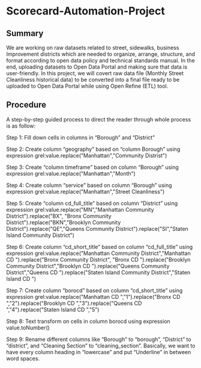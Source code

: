 # Scorecard-Automation-Project

## Summary

We are working on raw datasets related to street, sidewalks, business Improvement districts which are needed to organize, arrange, structure, and format according to open data policy and technical standards manual. In the end, uploading datasets to Open Data Portal and making sure that data is user-friendly. In this project, we will covert raw data file (Monthly Street Cleanliness historical data) to be converted into a final file ready to be uploaded to Open Data Portal while using Open Refine (ETL) tool.

## Procedure

A step-by-step guided process to direct the reader through whole process is as follow:

Step 1: Fill down cells in columns in “Borough” and “District”

Step 2: Create column “geography” based on “column Borough” using expression 
grel:value.replace("Manhattan","Community Distrist")

Step 3: Create “column timeframe” based on column “Borough” using expression 
grel:value.replace("Manhattan","Month")

Step 4: Create column “service” based on column “Borough” using expression 
grel:value.replace("Manhattan","Street Cleanliness")

Step 5: Create “column cd_full_title” based on column “District” using expression 
grel:value.replace("MN","Manhattan Community District").replace("BX", "Bronx Community District").replace("BKN","Brooklyn Community District").replace("QE","Queens Community District").replace("SI","Staten Island Community District")

Step 6: Create column “cd_short_title” based on column “cd_full_title” using expression 
grel:value.replace("Manhattan Community District","Manhattan CD ").replace("Bronx Community District", "Bronx CD ").replace("Brooklyn Community District","Brooklyn CD ").replace("Queens Community District","Queens CD ").replace("Staten Island Community District","Staten Island CD ")

Step 7: Create column “borocd” based on column “cd_short_title” using expression 
grel:value.replace("Manhattan CD ","1").replace("Bronx CD ","2").replace("Brooklyn CD ","3").replace("Queens CD ","4").replace("Staten Island CD ","5")

Step 8: Text transform on cells in column borocd using expression value.toNumber()

Step 9: Rename different columns like “Borough” to “borough”, “District” to “district”, and “Cleaning Section” to “cleaning_section”. Basically, we want to have every column heading in “lowercase” and put “Underline” in between word spaces.


